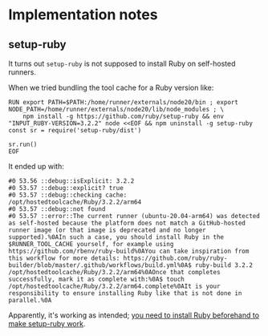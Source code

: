 # Implementation notes

## setup-ruby

It turns out `setup-ruby` is not supposed to install Ruby on self-hosted runners.

When we tried bundling the tool cache for a Ruby version like:

```
RUN export PATH=$PATH:/home/runner/externals/node20/bin ; export NODE_PATH=/home/runner/externals/node20/lib/node_modules ; \
    npm install -g https://github.com/ruby/setup-ruby && env "INPUT_RUBY-VERSION=3.2.2" node <<EOF && npm uninstall -g setup-ruby
const sr = require('setup-ruby/dist')

sr.run()
EOF
```

It ended up with:

```
#0 53.56 ::debug::isExplicit: 3.2.2
#0 53.57 ::debug::explicit? true
#0 53.57 ::debug::checking cache: /opt/hostedtoolcache/Ruby/3.2.2/arm64
#0 53.57 ::debug::not found
#0 53.57 ::error::The current runner (ubuntu-20.04-arm64) was detected as self-hosted because the platform does not match a GitHub-hosted runner image (or that image is deprecated and no longer supported).%0AIn such a case, you should install Ruby in the $RUNNER_TOOL_CACHE yourself, for example using https://github.com/rbenv/ruby-build%0AYou can take inspiration from this workflow for more details: https://github.com/ruby/ruby-builder/blob/master/.github/workflows/build.yml%0A$ ruby-build 3.2.2 /opt/hostedtoolcache/Ruby/3.2.2/arm64%0AOnce that completes successfully, mark it as complete with:%0A$ touch /opt/hostedtoolcache/Ruby/3.2.2/arm64.complete%0AIt is your responsibility to ensure installing Ruby like that is not done in parallel.%0A
```

Apparently, it's working as intended; [you need to install Ruby beforehand to make setup-ruby work](https://github.com/ruby/setup-ruby/issues/242#issuecomment-1453730769).

